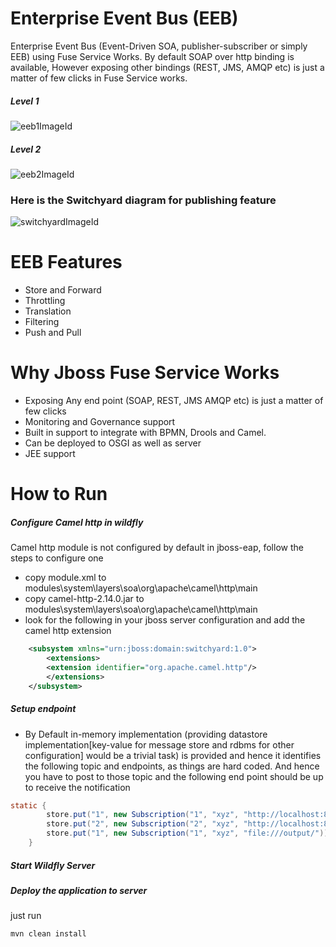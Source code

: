# Enterprise Event Bus (EEB)
Enterprise Event Bus (Event-Driven SOA, publisher-subscriber or simply EEB) using Fuse Service Works. By default SOAP over http binding is available, However exposing other bindings (REST, JMS, AMQP etc) is just a matter of few clicks in Fuse Service works.
##### Level 1
![eeb1ImageId]
##### Level 2
![eeb2ImageId]
### Here is the Switchyard diagram for publishing feature
![switchyardImageId]

# EEB Features
* Store and Forward
* Throttling
* Translation
* Filtering
* Push and Pull


# Why Jboss Fuse Service Works
* Exposing Any end point (SOAP, REST, JMS AMQP etc) is just a matter of few clicks
* Monitoring and Governance support
* Built in support to integrate with BPMN, Drools and Camel.
* Can be deployed to OSGI as well as server
* JEE support

# How to Run
##### Configure Camel http in wildfly
Camel http module is not configured by default in jboss-eap, follow the steps to configure one
* copy module.xml to modules\system\layers\soa\org\apache\camel\http\main
* copy camel-http-2.14.0.jar to modules\system\layers\soa\org\apache\camel\http\main
* look for the following in your jboss server configuration and add the camel http extension 

```xml
	<subsystem xmlns="urn:jboss:domain:switchyard:1.0">
		<extensions>
		<extension identifier="org.apache.camel.http"/>
		</extensions>
	</subsystem>
```
##### Setup endpoint
* By Default in-memory implementation (providing datastore implementation[key-value for message store and rdbms for other configuration] would be a trivial task) is provided and hence it identifies the following topic and endpoints, as things are hard coded. And hence you have to post to those topic and the following end point should be up to receive the notification

```java
static {
		store.put("1", new Subscription("1", "xyz", "http://localhost:8080/http-example/"));
		store.put("2", new Subscription("2", "xyz", "http://localhost:8080/http-example/"));
		store.put("1", new Subscription("1", "xyz", "file:///output/"));
	}
```
##### Start Wildfly Server

##### Deploy the application to server
just run 
```bash
mvn clean install
```


[eeb1ImageId]: http://s15.postimg.org/n4tdptvi3/eeb_level1.png  "EEB Level 1 Diagram"
[eeb2ImageId]: http://s24.postimg.org/tkl5wn11x/eeb_level2.png  "EEB Level 2 Diagram"
[switchyardImageId]: http://s9.postimg.org/o8gmo9b5b/switchyard.png  "Switchyard Component Diagram"

